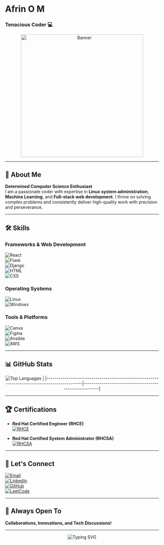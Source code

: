 # Afrin O M  

### Tenacious Coder 💻 

<div align="center">
  <img src="https://media.licdn.com/dms/image/v2/D4D12AQFAdOrAQe1HEA/article-cover_image-shrink_720_1280/article-cover_image-shrink_720_1280/0/1709674661110?e=2147483647&v=beta&t=B7h8ZjJZRcsQ2HEEN5H0dEAvl5dX4I6nUdvFfR24alQ" alt="Banner" width="400" />
</div>

---

## 🚀 About Me  
**Determined Computer Science Enthusiast**  
I am a passionate coder with expertise in **Linux system administration**, **Machine Learning**, and **Full-stack web development**. I thrive on solving complex problems and consistently deliver high-quality work with precision and perseverance.  

---

## 🛠️ Skills  

### **Frameworks & Web Development**  
![React](https://img.shields.io/badge/React-20232A?style=for-the-badge&logo=react&logoColor=61DAFB)  
![Flask](https://img.shields.io/badge/Flask-000000?style=for-the-badge&logo=flask&logoColor=white)  
![Django](https://img.shields.io/badge/Django-092E20?style=for-the-badge&logo=django&logoColor=white)  
![HTML](https://img.shields.io/badge/HTML-E34F26?style=for-the-badge&logo=html5&logoColor=white)  
![CSS](https://img.shields.io/badge/CSS-1572B6?style=for-the-badge&logo=css3&logoColor=white)  

### **Operating Systems**  
![Linux](https://img.shields.io/badge/Linux-FCC624?style=for-the-badge&logo=linux&logoColor=black)  
![Windows](https://img.shields.io/badge/Windows-0078D6?style=for-the-badge&logo=windows&logoColor=white)  

### **Tools & Platforms**  
![Canva](https://img.shields.io/badge/Canva-00C4CC?style=for-the-badge&logo=canva&logoColor=white)  
![Figma](https://img.shields.io/badge/Figma-F24E1E?style=for-the-badge&logo=figma&logoColor=white)  
![Ansible](https://img.shields.io/badge/Ansible-EE0000?style=for-the-badge&logo=ansible&logoColor=white)  
![AWS](https://img.shields.io/badge/AWS-232F3E?style=for-the-badge&logo=amazon-aws&logoColor=white)
 
  

---

## 📊 GitHub Stats  

<div align="center">

![Top Languages](https://github-readme-stats.vercel.app/api/top-langs/?username=Afrinaf&layout=compact&theme=radical) |
|------------------------------------------------------------------------------------------------|--------------------------------------------------------|

</div>

---

## 🏆 Certifications  

- **Red Hat Certified Engineer (RHCE)**  
  [![RHCE](https://img.shields.io/badge/RHCE-EE0000?style=for-the-badge&logo=redhat&logoColor=white)](https://www.credly.com/badges/15ba59a0-529f-4983-92ae-4ea751f33ee8/public_url)  

- **Red Hat Certified System Administrator (RHCSA)**  
  [![RHCSA](https://img.shields.io/badge/RHCSA-EE0000?style=for-the-badge&logo=redhat&logoColor=white)](https://www.credly.com/badges/da95711b-56fd-4e89-9289-a81654a7c5b6/public_url)  

---

## 💌 Let's Connect  

[![Email](https://img.shields.io/badge/Email-D14836?style=for-the-badge&logo=gmail&logoColor=white)](mailto:afrin.om12@gmail.com)  
[![LinkedIn](https://img.shields.io/badge/LinkedIn-0077B5?style=for-the-badge&logo=linkedin&logoColor=white)](https://www.linkedin.com/in/afrin-m-4319352b3)  
[![GitHub](https://img.shields.io/badge/GitHub-181717?style=for-the-badge&logo=github&logoColor=white)](https://github.com/Afrinaf)  
[![LeetCode](https://img.shields.io/badge/LeetCode-FFA116?style=for-the-badge&logo=leetcode&logoColor=white)](https://leetcode.com/u/afrinaf/)  

---

## 🌟 Always Open To  
**Collaborations, Innovations, and Tech Discussions!**  

---

<div align="center">  
  <img src="https://readme-typing-svg.herokuapp.com?font=Fira+Code&size=20&duration=3000&color=FFFFFF&center=true&vCenter=true&width=500&lines=Thanks+for+visiting!+%F0%9F%98%8A;Let's+build+something+awesome+together!+%F0%9F%9A%80" alt="Typing SVG" />  
</div>
